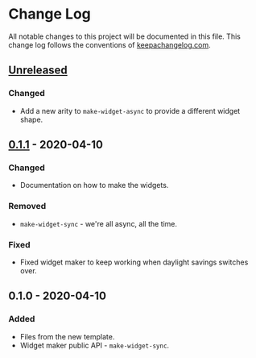 # Change Log
All notable changes to this project will be documented in this file. This change log follows the conventions of [keepachangelog.com](http://keepachangelog.com/).

## [Unreleased]
### Changed
- Add a new arity to `make-widget-async` to provide a different widget shape.

## [0.1.1] - 2020-04-10
### Changed
- Documentation on how to make the widgets.

### Removed
- `make-widget-sync` - we're all async, all the time.

### Fixed
- Fixed widget maker to keep working when daylight savings switches over.

## 0.1.0 - 2020-04-10
### Added
- Files from the new template.
- Widget maker public API - `make-widget-sync`.

[Unreleased]: https://github.com/your-name/scrabble/compare/0.1.1...HEAD
[0.1.1]: https://github.com/your-name/scrabble/compare/0.1.0...0.1.1
